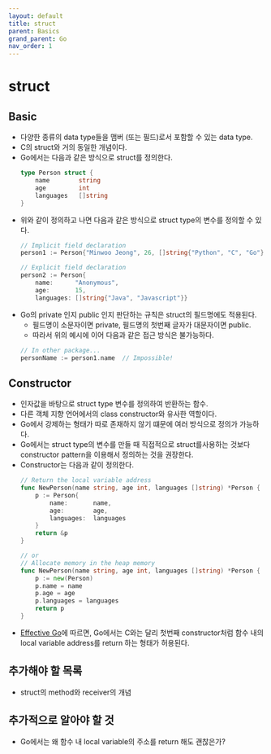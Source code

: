 ```yaml
---
layout: default
title: struct
parent: Basics
grand_parent: Go
nav_order: 1
---
```

# struct
## Basic
* 다양한 종류의 data type들을 맴버 (또는 필드)로서 포함할 수 있는 data type.
* C의 struct와 거의 동일한 개념이다.
* Go에서는 다음과 같은 방식으로 struct를 정의한다.
    ```go
    type Person struct {
        name        string
        age         int
        languages   []string
    }
    ```
* 위와 같이 정의하고 나면 다음과 같은 방식으로 struct type의 변수를 정의할 수 있다.
    ```go
    // Implicit field declaration
    person1 := Person{"Minwoo Jeong", 26, []string{"Python", "C", "Go"}}

    // Explicit field declaration
    person2 := Person{
		name:      "Anonymous",
		age:       15,
		languages: []string{"Java", "Javascript"}}
    ```
* Go의 private 인지 public 인지 판단하는 규칙은 struct의 필드명에도 적용된다.
    * 필드명이 소문자이면 private, 필드명의 첫번째 글자가 대문자이면 public.
    * 따라서 위의 예시에 이어 다음과 같은 접근 방식은 불가능하다.
    ```go
    // In other package...
    personName := person1.name  // Impossible!
    ```

## Constructor
* 인자값을 바탕으로 struct type 변수를 정의하여 반환하는 함수.
* 다른 객체 지향 언어에서의 class constructor와 유사한 역할이다.
* Go에서 강제하는 형태가 따로 존재하지 않기 떄문에 여러 방식으로 정의가 가능하다.
* Go에서는 struct type의 변수를 만들 때 직접적으로 struct를사용하는 것보다 constructor pattern을 이용해서 정의하는 것을 권장한다.
* Constructor는 다음과 같이 정의한다.
    ``` go
    // Return the local variable address
    func NewPerson(name string, age int, languages []string) *Person {
        p := Person{
            name:       name,
            age:        age,
            languages:  languages
        }
        return &p
    }
    
    // or
    // Allocate memory in the heap memory
    func NewPerson(name string, age int, languages []string) *Person {
        p := new(Person)
        p.name = name
        p.age = age
        p.languages = languages
        return p
    }
    ```
* [Effective Go](https://golang.org/doc/effective_go#composite_literals)에 따르면, Go에서는 C와는 달리 첫번째 constructor처럼 함수 내의 local variable address를 return 하는 형태가 허용된다.

## 추가해야 할 목록
* struct의 method와 receiver의 개념

## 추가적으로 알아야 할 것
* Go에서는 왜 함수 내 local variable의 주소를 return 해도 괜찮은가?